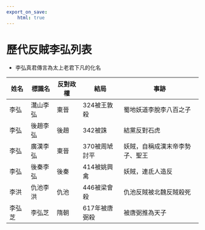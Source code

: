 ```yaml
---
export_on_save:
    html: true
---
```


# 歷代反賊李弘列表
- 李弘真君傳言為太上老君下凡的化名

姓名|標識名|反對政權|結局|事跡
--|--|--|--|--
李弘|灊山李弘|東晉|324被王敦殺|蜀地妖道李脫李八百之子
李弘|後趙李弘|後趙|342被誅|結黨反對石虎
李弘|廣漢李弘|東晉|370被周虓討平|妖賊，自稱成漢末帝李勢子、聖王
李弘|後秦李弘|後秦|414被姚興禽|妖賊，連氐人造反
李洪|仇池李洪|仇池|446被梁會殺|仇池反賊被北魏反賊殺死
李弘芝|李弘芝|隋朝|617年被唐弼殺|被唐弼推為天子